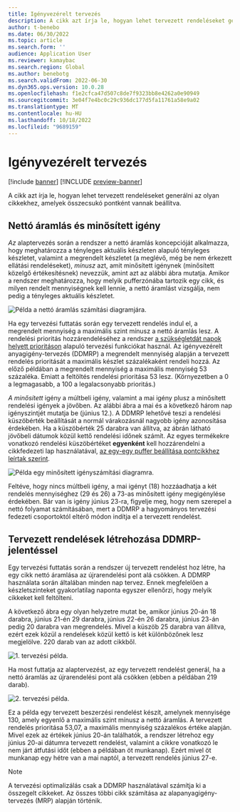 ```yaml
---
title: Igényvezérelt tervezés
description: A cikk azt írja le, hogyan lehet tervezett rendeléseket generálni az olyan cikkekhez, amelyek összecsukó pontként vannak beállítva.
author: t-benebo
ms.date: 06/30/2022
ms.topic: article
ms.search.form: ''
audience: Application User
ms.reviewer: kamaybac
ms.search.region: Global
ms.author: benebotg
ms.search.validFrom: 2022-06-30
ms.dyn365.ops.version: 10.0.28
ms.openlocfilehash: f1e2cfca47d507c8de7f9323bb8e4262a0e90949
ms.sourcegitcommit: 3e04f7e4bc0c29c936dc177d5fa11761a58e9a02
ms.translationtype: MT
ms.contentlocale: hu-HU
ms.lasthandoff: 10/18/2022
ms.locfileid: "9689159"
---
```

# <a name="demand-driven-planning"></a>Igényvezérelt tervezés

[!include [banner](../../includes/banner.md)]
[!INCLUDE [preview-banner](../../includes/preview-banner.md)]
<!-- KFM: Preview until further notice -->

A cikk azt írja le, hogyan lehet tervezett rendeléseket generálni az olyan cikkekhez, amelyek összecsukó pontként vannak beállítva.

## <a name="net-flow-and-qualified-demand"></a>Nettó áramlás és minősített igény

*Az* alaptervezés során a rendszer a nettó áramlás koncepcióját alkalmazza, hogy meghatározza a tényleges aktuális készleten alapuló tényleges készletet, valamint a megrendelt készletet (a meglévő, még be nem érkezett ellátási rendeléseket), *mínusz* azt, amit minősített igénynek (minősített közelgő értékesítésnek) nevezzük, amint azt az alábbi ábra mutatja. Amikor a rendszer meghatározza, hogy melyik pufferzónába tartozik egy cikk, és milyen rendelt mennyiségnek kell lennie, a nettó áramlást vizsgálja, nem pedig a tényleges aktuális készletet.

![Példa a nettó áramlás számítási diagramjára.](media/ddmrp-net-flow-example.png "Példa a nettó áramlás számítási diagramjára")

Ha egy tervezési futtatás során egy tervezett rendelés indul el, a megrendelt mennyiség a maximális szint mínusz a nettó áramlás lesz. A rendelési prioritás hozzárendeléséhez a rendszer [a szükségletdát napok helyett prioritáson](priority-based-planning.md) alapuló tervezési funkciókat használ. Az igényvezérelt anyagigény-tervezés (DDMRP) a megrendelt mennyiség alapján a tervezett rendelés prioritását a maximális készlet százalékaként rendeli hozzá. Az előző példában a megrendelt mennyiség a maximális mennyiség 53 százaléka. Emiatt a feltöltés rendelési prioritása 53 lesz. (Környezetben a 0 a legmagasabb, a 100 a legalacsonyabb prioritás.)

*A minősített* igény a múltbeli igény, valamint a mai igény plusz a minősített rendelési igények a jövőben. Az alábbi ábra a mai és a következő három nap igényszintjét mutatja be (június 12.). A DDMRP lehetővé teszi a rendelési küszöbérték beállítását a normál várakozásnál nagyobb igény azonosítása érdekében. Ha a küszöbérték 25 darabra van állítva, az ábrán látható jövőbeli dátumok közül kettő rendelési időnek számít. Az egyes termékekre vonatkozó rendelési küszöbértéket **egyenként** kell hozzárendelni a cikkfedezeti lap használatával, [az egy-egy puffer beállítása pontcikkhez leírtak szerint](ddmrp-buffer-profile-and-levels.md#set-up-buffers).

![Példa egy minősített igényszámítási diagramra.](media/ddmrp-net-qualified-demand-example.png "Példa a megfelelő igényszámítási diagramra")

Feltéve, hogy nincs múltbeli igény, a mai igényt (18) hozzáadhatja a két rendelés mennyiséghez (29 és 26) a 73-as minősített igény megigénylése érdekében. Bár van is igény június 23-ra, figyelje meg, hogy nem szerepel a nettó folyamat számításában, mert a DDMRP a hagyományos tervezési fedezeti csoportoktól eltérő módon indítja el a tervezett rendelést.

## <a name="generating-planned-orders-with-ddmrp"></a>Tervezett rendelések létrehozása DDMRP-jelentéssel

Egy tervezési futtatás során a rendszer új tervezett rendelést hoz létre, ha egy cikk nettó áramlása az újrarendelési pont alá csökken. A DDMRP használata során általában minden nap tervez. Ennek megfelelően a készletszinteket gyakorlatilag naponta egyszer ellenőrzi, hogy melyik cikkeket kell feltölteni.

A következő ábra egy olyan helyzetre mutat be, amikor június 20-án 18 darabra, június 21-én 29 darabra, június 22-én 26 darabra, június 23-án pedig 20 darabra van megrendelés. Mivel a küszöb 25 darabra van állítva, ezért ezek közül a rendelések közül kettő is két különbözőnek lesz megjelölve. 220 darab van az adott cikkből.

![1. tervezési példa.](media/ddmrp-planning-example-1.png "1. tervezési példa")

Ha most futtatja az alaptervezést, az egy tervezett rendelést generál, ha a nettó áramlás az újrarendelési pont alá csökken (ebben a példában 219 darab).

![2. tervezési példa.](media/ddmrp-planning-example-2.png "2. tervezési példa")

Ez a példa egy tervezett beszerzési rendelést készít, amelynek mennyisége 130, amely egyenlő a maximális szint mínusz a nettó áramlás. A tervezett rendelés prioritása 53,07, a maximális mennyiség százalékos értéke alapján. Mivel ezek az értékek június 20-án találhatók, a rendszer létrehoz egy június 20-ai dátumra tervezett rendelést, valamint a cikkre vonatkozó le nem járt átfutási időt (ebben a példában öt munkanap). Ezért mivel öt munkanap egy hétre van a mai naptól, a tervezett rendelés június 27-e.

> [!NOTE]
> A tervezési optimalizálás csak a DDMRP használatával számítja ki a összegelt cikkeket. Az összes többi cikk számítása az alapanyagigény-tervezés (MRP) alapján történik.
